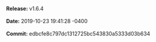 **Release:** 
v1.6.4
<br><br>**Date:** 
2019-10-23 19:41:28 -0400
<br><br>**Commit:** 
edbcfe8c797dc1312725bc543830a5333d03b634
